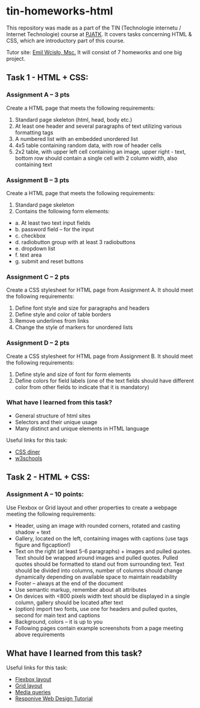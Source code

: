 # tin-homeworks-html
This repository was made as a part of the TIN (Technologie internetu / Internet Technologie) course at [PJATK](https://pja.edu.pl).
It covers tasks concerning HTML & CSS, which are introductory part of this course. 

Tutor site: [Emil Wcisło, Msc.](https://users.pja.edu.pl/~ewcislo/)
It will consist of 7 homeworks and one big project.

## Task 1 - HTML + CSS:
### Assignment A – 3 pts

Create a HTML page that meets the following requirements:
1.	Standard page skeleton (html, head, body etc.)
2.	At least one header and several paragraphs of text utilizing various formatting tags 
3.	A numbered list with an embedded unordered list
4.	4x5 table containing random data, with row of header cells
5.	2x2 table, with upper left cell containing an image, upper right - text, bottom row should contain a single cell with 2 column width, also containing text
### Assignment B – 3 pts
Create a HTML page that meets the following requirements:
1.	Standard page skeleton
2.	Contains the following form elements:
- a.	At least two text input fields
- b.	password field – for the input
- c.	checkbox
- d.	radiobutton group with at least 3 radiobuttons
- e.	dropdown list
- f.	text area
- g.	submit and reset buttons
### Assignment C – 2 pts
Create a CSS stylesheet for HTML page from Assignment A. It should meet the following requirements:
1.	Define font style and size for paragraphs and headers
2.	Define style and color of table borders
3.	Remove underlines from links
4.	Change the style of markers for unordered lists
### Assignment D – 2 pts
Create a CSS stylesheet for HTML page from Assignment B. It should meet the following requirements:
1.	Define style and size of font for form elements
2.	Define colors for field labels (one of the text fields should have different color from other fields to indicate that it is mandatory)

### What have I learned from this task?
- General structure of html sites
- Selectors and their unique usage
- Many distinct and unique elements in HTML language

Useful links for this task:
- [CSS diner](https://flukeout.github.io/)
- [w3schools](https://www.w3schools.com/)

## Task 2 - HTML + CSS:
### Assignment A – 10 points:
Use Flexbox or Grid layout and other properties to create a webpage meeting the following requirements:
-   Header, using an image with rounded corners, rotated and casting shadow + text
-	Gallery, located on the left, containing images with captions (use tags figure and figcaption!)
-	Text on the right (at least 5-6 paragraphs) + images and pulled quotes. Text should be wrapped around images and pulled quotes. Pulled quotes should be formatted to stand out from surrounding text. Text should be divided into columns, number of columns should change dynamically depending on available space to maintain readability
-	Footer – always at the end of the document
-	Use semantic markup, remember about alt attributes
-	On devices with <800 pixels width text should be displayed in a single column, gallery should be located after text
-	(option) import two fonts, use one for headers and pulled quotes, second for main text and captions
-	Background, colors – it is up to you
-	Following pages contain example screenshots from a page meeting above requirements

## What have I learned from this task?


Useful links for this task:
- [Flexbox layout](https://flexboxfroggy.com/)
- [Grid layout](https://cssgridgarden.com/)
- [Media queries](https://www.w3schools.com/css/css3_mediaqueries.asp)
- [Responive Web Design Tutorial](https://www.w3schools.com/css/css_rwd_intro.asp)